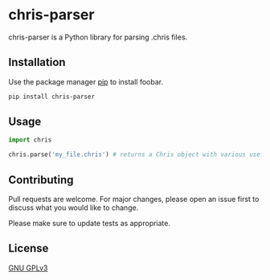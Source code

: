 # chris-parser

chris-parser is a Python library for parsing .chris files.

## Installation

Use the package manager [pip](https://pip.pypa.io/en/stable/) to install foobar.

```bash
pip install chris-parser
```

## Usage

```python
import chris

chris.parse('my_file.chris') # returns a Chris object with various useful attributes
```

## Contributing
Pull requests are welcome. For major changes, please open an issue first to discuss what you would like to change.

Please make sure to update tests as appropriate.

## License
[GNU GPLv3](https://choosealicense.com/licenses/gpl-3.0/)